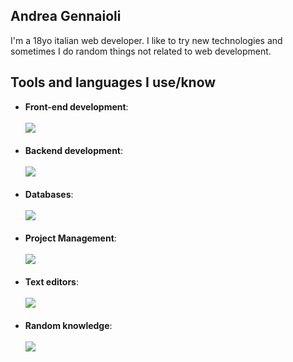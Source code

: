## Andrea Gennaioli
I'm a 18yo italian web developer. I like to try new technologies and sometimes I do random things not related to web development.
## Tools and languages I use/know
- **Front-end development**: <br> <br>
[![](https://skillicons.dev/icons?i=html,css,js,ts,tailwind,bootstrap,react,nextjs,materialui,styledcomponents,emotion,svelte&perline=6)](https://skillicons.dev) <br> <br>
- **Backend development**: <br> <br>
[![](https://skillicons.dev/icons?i=nodejs,express,nextjs,nestjs&perline=6)](https://skillicons.dev) <br> <br>
- **Databases**: <br> <br>
[![](https://skillicons.dev/icons?i=mongodb,mysql&perline=6)](https://skillicons.dev) <br> <br>
- **Project Management**: <br> <br>
[![](https://skillicons.dev/icons?i=github,git&perline=6)](https://skillicons.dev) <br> <br>
- **Text editors**: <br> <br>
[![](https://skillicons.dev/icons?i=vscode,vim&perline=6)](https://skillicons.dev) <br> <br>
- **Random knowledge**: <br> <br>
[![](https://skillicons.dev/icons?i=py,fastapi,php,go,c,cpp,bash,md,jquery,graphql,electron,arduino,raspberrypi,cloudflare,nginx&perline=6)](https://skillicons.dev) <br> <br>
